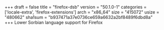 +++
draft = false
title = "firefox-dsb"
version = "50.1.0-1"
categories = ['locale-extra', 'firefox-extensions']
arch = "x86_64"
size = "415072"
usize = "480662"
sha1sum = "b937471a37e0736ce659a6632a2bf8489f6dbd8a"
+++
Lower Sorbian language support for Firefox